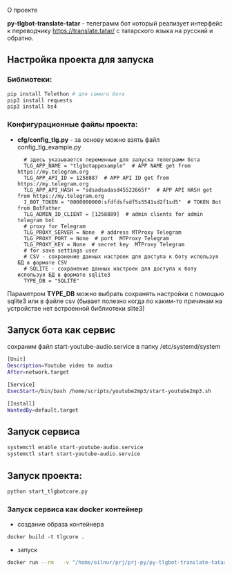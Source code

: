 О проекте

**py-tlgbot-translate-tatar** - телеграмм бот который реализует интерфейс к переводчику https://translate.tatar/ с татарского языка на русский и обратно.

## Настройка проекта для запуска

### Библиотеки:

```bash
pip install Telethon # для самого бота
pip3 install requests
pip3 install bs4
```

### Конфигурационные файлы проекта:

* **cfg/config_tlg.py** - за основу можно взять файл config_tlg_example.py

  ```
    # здесь указывается переменные для запуска телеграмм бота
    TLG_APP_NAME = "tlgbotappexample"  # APP NAME get from https://my.telegram.org
    TLG_APP_API_ID = 1258887  # APP API ID get from https://my.telegram.org
    TLG_APP_API_HASH = "sdsadsadasd45522665f"  # APP API HASH get from https://my.telegram.org
    I_BOT_TOKEN = "0000000000:sfdfdsfsdf5s5541sd2f1sd5"  # TOKEN Bot from BotFather
    TLG_ADMIN_ID_CLIENT = [1258889]  # admin clients for admin telegram bot
    # proxy for Telegram
    TLG_PROXY_SERVER = None  # address MTProxy Telegram
    TLG_PROXY_PORT = None  # port  MTProxy Telegram
    TLG_PROXY_KEY = None  # secret key  MTProxy Telegram
    # for save settings user
    # CSV - сохранение данных настроек для доступа к боту используя БД в формате CSV
    # SQLITE - сохранение данных настроек для доступа к боту используя БД в формате sqlite3
    TYPE_DB = "SQLITE"
  ```

Параметром **TYPE_DB** можно выбрать сохранять настройки с помощью sqlite3 или в файле csv (бывает полезно когда по
каким-то причинам на устройстве нет встроенной библиотеки slite3)

## Запуск бота как сервис

сохраним файл start-youtube-audio.service в папку /etc/systemd/system

```bash
[Unit]
Description=Youtube video to audio
After=network.target

[Service]
ExecStart=/bin/bash /home/scripts/youtube2mp3/start-youtube2mp3.sh

[Install]
WantedBy=default.target
```

## Запуск сервиса

```bash
systemctl enable start-youtube-audio.service
systemctl start start-youtube-audio.service
```

## Запуск проекта:

```bash
python start_tlgbotcore.py
```

### Запуск сервиса как docker контейнер

* создание образа контейнера

```buildoutcfg
docker build -t tlgcore .  
```

* запуск

```bash
docker run --rm   -v "/home/oilnur/prj/prj-py/py-tlgbot-translate-tatar/cfg/config_dairy.py:/home/app/cfg/config_dairy.py" -v "/home/oilnur/prj/prj-py/py-tlgbot-translate-tatar/cfg/config_tlg.py:/home/app/cfg/config_tlg.py" -v "/home/oilnur/prj/prj-py/py-tlgbot-translate-tatar/settings.db:/home/app/settings.db" tlgcore
```



